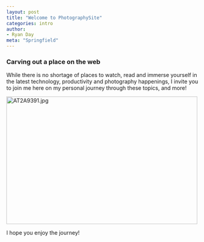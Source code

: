 ```yaml
---
layout: post
title: "Welcome to PhotographySite"
categories: intro
author:
- Ryan Day
meta: "Springfield"
---
```

### **Carving out a place on the web**
While there is no shortage of places to watch, read and immerse yourself in the latest technology, productivity and photography happenings, I invite you to join me here on my personal journey through these topics, and more!

<a data-flickr-embed="true" href="https://www.flickr.com/photos/ryfoto/51670577933/in/dateposted-public/" title="AT2A9391.jpg"><img src="https://live.staticflickr.com/65535/51670577933_8c1223d248.jpg" width="500" height="334" alt="AT2A9391.jpg"></a><script async src="//embedr.flickr.com/assets/client-code.js" charset="utf-8"></script>

I hope you enjoy the journey!
